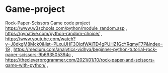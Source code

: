 # Game-project
Rock-Paper-Scissors Game code project
https://www.w3schools.com/python/module_random.asp ,
https://pynative.com/python-random-choice/ ,
https://www.youtube.com/watch?v=J8dkgM8Mck0&list=PLxuUHF3OiqfWAITD4gPUHZ1GcYRqmyF7P&index=19 ,
https://medium.com/analytics-vidhya/beginner-python-tutorial-rock-paper-scissors-9b693505394c ,
https://thecleverprogrammer.com/2021/01/10/rock-paper-and-scissors-game-with-python/ ,
